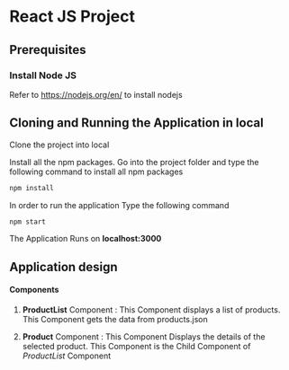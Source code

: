 # React JS Project

## Prerequisites

### Install Node JS
Refer to https://nodejs.org/en/ to install nodejs
## Cloning and Running the Application in local

Clone the project into local

Install all the npm packages. Go into the project folder and type the following command to install all npm packages

```bash
npm install
```

In order to run the application Type the following command

```bash
npm start
```

The Application Runs on **localhost:3000**

## Application design

#### Components

1. **ProductList** Component : This Component displays a list of products. This Component gets the data from products.json

2. **Product** Component : This Component Displays the details of the selected product. This Component is the Child Component of *ProductList* Component
